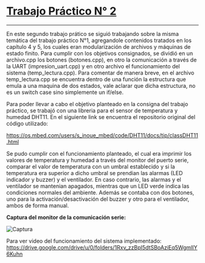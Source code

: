 # **<u>Trabajo Práctico N° 2</u>**
___
En este segundo trabajo prático se siguió trabajando sobre la misma temática del trabajo práctico N°1, agregandole contenidos tratados en los capítulo 4 y 5, los cuales eran modularización de archivos y máquinas de estado finito.
Para cumplir con los objetivos consignados, se dividió en un archivo.cpp los botones (botones.cpp), en otro la comunicación a través de la UART (impresion_uart.cpp) y en otro archivo el funcionamiento del sistema (temp_lectura.cpp). Para comentar de manera breve, en el archivo temp_lectura.cpp se encuentra dentro de una función la estructura que emula a una maquina de dos estados, vale aclarar que dicha estructura, no es un switch case sino simplemente un if/else.

Para poder llevar a cabo el objetivo planteado en la consigna del trabajo práctico, se trabajó con una libreria para el sensor de temperatura y humedad DHT11. En el siguiente link se encuentra el repositorio original del código utilizado:

https://os.mbed.com/users/s_inoue_mbed/code/DHT11/docs/tip/classDHT11.html

Se pudo cumplir con el funcionamiento planteado, el cual era imprimir los valores de temperatura y humedad a través del monitor del puerto serie, comparar el valor de temperatura con un umbral establecido y si la temperatura era superior a dicho umbral se prendian las alarmas (LED indicador y buzzer) y el ventilador. En caso contrario, las alarmas y el ventilador se mantenian apagados, mientras que un LED verde indica las condiciones normales del ambiente. Además se contaba con dos botones, uno para la activación/desactivación del buzzer y otro para el ventilador, ambos de forma manual. 

**Captura del monitor de la comunicación serie:**  
  
![Captura](file:///D:/Curso%20de%20Sistemas%20Embebidos%20FIUBA/TP's/Resolución%20del%20TP/Captura.PNG)

Para ver video del funcionamiento del sistema implementado: 
https://drive.google.com/drive/u/0/folders/1Rxv_zzBpI5dtSBoAziEq5WgmIlY6Kuhn
